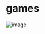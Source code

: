 # games
 
![image](https://user-images.githubusercontent.com/105509750/194780341-e44f827d-a69e-4e81-aef9-4a0371685f6f.png)
